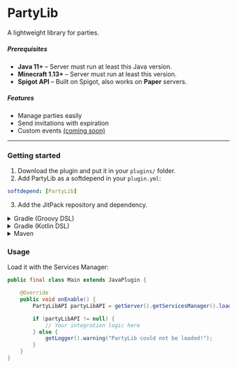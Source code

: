 # PartyLib
A lightweight library for parties.

##### Prerequisites
- **Java 11+** – Server must run at least this Java version.
- **Minecraft 1.13+** – Server must run at least this version.
- **Spigot API** – Built on Spigot, also works on **Paper** servers.

##### Features
- Manage parties easily
- Send invitations with expiration
- Custom events <ins>(coming soon)</ins>

---

### Getting started

1. Download the plugin and put it in your `plugins/` folder.
2. Add PartyLib as a softdepend in your `plugin.yml`:
```yaml
softdepend: [PartyLib]
```
3. Add the JitPack repository and dependency.

<details> <summary>Gradle (Groovy DSL)</summary>

```groovy
repositories {
    mavenCentral()
    maven { url 'https://jitpack.io' }
}

dependencies {
    compileOnly 'com.github.thatsrozum:PartyLib:main-SNAPSHOT'
}
```

</details> <details> <summary>Gradle (Kotlin DSL)</summary>

```kotlin
repositories {
    mavenCentral()
    maven("https://jitpack.io")
}

dependencies {
    compileOnly("com.github.thatsrozum:PartyLib:main-SNAPSHOT")
}
```
</details> <details> <summary>Maven</summary>

```
<repositories>
    <repository>
        <id>jitpack.io</id>
        <url>https://jitpack.io</url>
    </repository>
</repositories>

<dependencies>
    <dependency>
        <groupId>com.github.thatsrozum</groupId>
        <artifactId>PartyLib</artifactId>
        <version>main-SNAPSHOT</version>
        <scope>provided</scope>
    </dependency>
</dependencies>
```

</details>

### Usage

Load it with the Services Manager:
```java
public final class Main extends JavaPlugin {

    @Override
    public void onEnable() {
        PartyLibAPI partyLibAPI = getServer().getServicesManager().load(PartyLibAPI.class);

        if (partyLibAPI != null) {
            // Your integration logic here
        } else {
            getLogger().warning("PartyLib could not be loaded!");
        }
    }
}
```